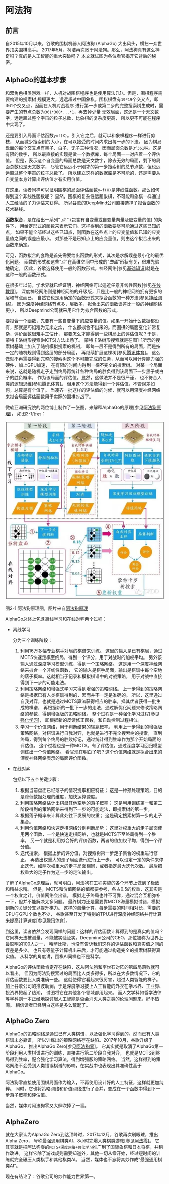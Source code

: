 ﻿<!--
  Copyright (c) 2017, Xin YUAN, courses of Zhejiang University
  All rights reserved.

  This program is free software; you can redistribute it and/or
  modify it under the terms of the 2-Clause BSD License.

  Author contact information:
    yxxinyuan@zju.edu.cn
-->

# 阿法狗

## 前言

自2015年10月以来，谷歌的围棋机器人阿法狗 (AlphaGo) 大出风头，横扫一众世界顶尖围棋高手。
2017年5月，柯洁再次败于阿法狗。那么，阿法狗真有这么神奇吗？真的是人工智能的重大突破吗？
本文就试图为各位看官揭开它背后的秘密。

## AlphaGo的基本步骤

和双角色棋类游戏一样，人机对战围棋程序也是使用算法(1.1)。但是，围棋程序需要构建的搜索树
规模更大，远远超过中国象棋。围棋棋盘有`19*19`个交叉点，即361个交叉点，因而在人机对战程序
进行第一步或第二步的完整搜索树生成时，需要产生的节点总数为`361*360*...*1`，再去掉少量
无效局面，这还是一个天文数字，远远超过整个宇宙的粒子总数，比象棋的复杂度更高，
所以更不可能在程序中实现了。

还是要引入局面评估函数`y=f(X)`。引入它之后，就可以和象棋程序一样进行剪枝，
从而减少搜索树的大小，在可以接受的时间内求出每一步的下法。
因为棋局盘面的每个交叉点有黑子、白子、无子三种情况，因而局面总数是`3^361`种。这是有限的数字，
所以最直接的实现是做一个数据库，每个局面一一对应着一个评估值。
但是，表示这个自变量的局面总数是天文数字，除去无效的局面，剩下的局面总数也是天文数字，
尽管它远远小于刚才的第一步搜索树的总节点数，但也远远超过整个宇宙的粒子总数了。
所以建立这样的数据库是不可能的，还是需要从自变量本身计算出评估值才有实用价值。

在这里，读者同样可以证明围棋的局面评估函数`y=f(X)`是非线性函数。那么如何得到这个非线性函数呢？
显然，围棋的复杂性远超象棋，不可能和象棋一样通过人工经验的子力评估来获得。
所以谷歌的DeepMind公司直接选择了拟合函数的技术路线。

**函数拟合**，是在给出一系列“ *点* ” (包含有自变量或自变量向量及应变量的值) 的条件下，
用给定形式的函数来表示它们。这样得到的函数要尽可能通过这些已知的点，
如果不能全部经过这些已知点，则函数在这些点上的应变量值和已知的应变量值之间的误差应最小。
对那些不是已知点上的应变量值，则由这个拟合出来的函数来确定。

可见，函数拟合的套路是首先需要给出函数的形式，其次是求解误差最小化的最优化问题。
函数的形式和这些“*点*”在高维空间中形成的“*曲面*”形状有关，很难先验地确定。
因此，谷歌选择使用一般的函数形式。神经网络[参见[基础知识][KXW-20170601]]就是在这种一般的函数形式。

在很多年以前，学术界就已经证明，神经网络可以逼近任意非线性函数[参见[在线教程][ZXJC-2017]]。
深度神经网络则是神经网络的升级版，只是比一般的神经网络拥有更多的层和节点而已，
自然它也是用确定的函数形式来拟合函数的一种方法[参见[神经网络][DL-20151231]]。
因为深度神经网络节点多，层数多，拟合出来的函数误差比一般的神经网络更小，
所以Deepmind公司就采用它作为拟合函数的形式。

要拟合一个函数，先要有一些自变量下的应变量的值。如果一开始什么数据都没有，那就是巧妇难为无米之炊，
什么都拟合不出来的。而围棋的局面变化非常复杂，评价函数很难手工估计，
那要怎么才能得到一些棋局上的评估值呢？于是，蒙特卡洛树形搜索(MCTS)方法出场了。
蒙特卡洛树形搜索就是在图1-1所示的搜索树基础上加入了随机模拟搜索的机制，
即每一层不是得到所有的局面，而是按一定的随机规则得到这层的部分局面，
再继续扩展这棵树[参见[腾讯体育][TXTY-20170110]]。
这么做就不再需要得到完整的搜索树这个不可能完成的任务，从而可以用计算能力强的硬件，加上GPU加速，
在有限的时间内得到一棵不完全的搜索树。
对某一个局面来说，这就是随机走子走到终局再统计各种终局的胜负得到该局面下一步黑子或白子的胜负概率，
作为该局面的评估值。显然，这做法并不是很严谨，
也不符合人类的逻辑思维[参见[腾讯体育][TXTY-20170110]]。
但用这个方法能得到一个评估值，不管误差如何，总算是有个值了。
当凑齐一批这样的评估值的时候，就可以用深度神经网络来拟合局面评估函数用于实际的围棋对战了。

微软亚洲研究院的两位博士制作了一张图，来解释AlphaGo的原理[参见[阿法狗原理][AG-20170530]]，
如图2-1所示：

![](alpha-go-files/alphago.jpg "阿法狗原理图")

图2-1 阿法狗原理图，图片来自[阿法狗原理][AG-20170530]

AlphaGo总体上包含离线学习和在线对弈两个过程：

* 离线学习

	分为三个训练阶段：

	1. 利用16万多幅专业棋手对局的棋谱来训练。
		这里的输入是已有棋局，通过MCTS快速走棋至终局，得到一个评分，用于对战时的加权平均。
		另外该输入通过深度学习模型训练，得到一个策略网络。
		这是用一个深度神经网络来拟合一个非线性函数，
		它的输入是棋手局面，输出是棋谱中每个空地的落子概率。这就相当于记录和模拟棋谱中的对战策略，
		用于对战中直接得到下一步的可能走法。
	1. 利用策略网络和增强式学习来得到增强的策略网络。
		上一步得到的策略网络是根据已有人类棋谱得到的，因而并不一定是准确的。
		所以，这里通过自我对弈，也就是通过MCTS算法获得相应的胜率，择其优者获得一批生成的棋谱，
		再根据新的一批下一步的走法，通过解优化问题来修改策略网络的参数，得到增强版的策略网络。
		整个过程是一种强化学习过程[参见[强化学习][QL-20170430]]，
		即根据新的反馈修正函数，和自动控制过程相似。
	1. 学习一个价值网络，用于判断结果的输赢概率。
		利用上一步得到的增强版策略网络，对棋谱进行自我对弈，也就是进行不完全搜索树的搜索，
		直到终局，得到每个终局的胜败标记，通过统计得到胜率作为那个开始局面的评估值。
		这个过程也是一种MCTS。有了评估值，通过深度学习回归模型训练出一个价值网络。
		看官现在明白了吧？这个价值网络就是拟合出来的深度神经网络表示的局面评价函数。

* 在线对弈

	包括以下五个关键步骤： 

	1. 根据当前盘面已经落子的情况提取相应特征；
		这是一种预处理策略，目的是降低数据处理的维度，加快运算速度。
	1. 利用策略网络估计出棋盘其他空地的落子概率；
		这是利用训练第一和第二阶段得到的策略网络来得到下一步的可能走法，即搜索树的第一步。
	1. 根据落子概率来计算此处往下发展的权重；
		这是确定搜索树第一步的走子集合。
	1. 利用价值网络和快速走棋网络分别判断局势；
		这里对权重大的走子局面使用两个函数，一个是快速走棋网络，也就是MCTS下至终局得到一个胜率，
		另一个就是利用拟合好的评价函数，两者的值加权平均，得到一个评分值。
	1. 迭代搜索。
		根据上步的评分值，对搜索树第一步走子集合的权重进行修正，
		再选出权重大的走子局面迭代进行上一步。
		可以设定一定的条件来停止迭代，如两次权重大的走子局面相同，或者指定最大迭代次数。
		最后把权重大的走子作为这一步的走法输出。

了解了AlphaGo原理后，就可明白，阿法狗在工程实施的各个环节上做到了极致和精益求精。
但是，MCTS和价值网络的值都要参考，各占0.5的权重，这其实是一个权宜之计，价值网络会出错，
模拟走子终局也并不可靠，通过混合互相弥补一下，但并不能解决太多问题。
最终棋力还是需要靠MCTS海量模拟试错，模拟到新的关键分支以提升棋力。
这样的海量计算，每步需要的时间相对长，需要的CPU与GPU个数也不少，
谷歌甚至开发了特别的TPU进行深度神经网络并行计算来提高计算速度[参见[腾讯体育][TXTY-20170110]]。

到这里，读者依然会发现同样的问题：这样的评估函数计算得到的是真实的值吗？
它同样无法被测量，不能被实验证实。Deepmind公司的CEO，那位被称为世界上最聪明的100人之一，
哈萨比斯，也没有告诉我们这样的评估函数和真实值之间的误差是多少。
也只有等量子计算机出来后，才可能通过构造完全的搜索树获得真实值。
从科学的角度讲，围棋AI同样也不是科学。

AlphaGo的评估函数肯定存在缺陷，这从阿法狗和李世石对阵的第四局落败就可以看出。
但因为阿法狗搜索过的局面比人类多得多，所以在大多数情况下，它的评估函数要比人类准确一些。
这就使得它看起来很厉害，超过人类智能的样子。
加上谷歌公司的推波助澜，于是深度学习披上人工智能的外衣在学术界、工业界、投资界掀起了热潮，
试图将它在其他各个领域都用起来。
而人文学科如哲学法律等学科则一本正经地探讨起人工智能是否会消灭人类之类的伦理问题来，好不热闹。
相信读者已经明白这些是多么荒诞了。

## AlphaGo Zero

AlphaGo的策略网络是通过已有人类棋谱，以及强化学习得到的。然而已有人类棋谱未必靠谱，
所以训练出的策略网络存在缺陷。2017年10月，谷歌升级了AlphaGo，
推出AlphaGo Zero[参见[阿法狗零][AG0-2017-10-19]]。
它其实就是取消了AlphaGo第一阶段利用人类棋谱进行的训练，直接进行第二阶段自我对弈，
也就是MCTS到终局得到胜率，配合强化学习算法，得到增强版的策略网络。
当然，这样得到的策略网络不会受到人类错误棋谱的影响，在实战中也表现出其准确性高于AlphaGo。

阿法狗零直接使用围棋局面作为输入，不再使用设计好的人工特征，这样就更加纯粹。
同时，它也将策略网络和价值网络进行了合并，变成在一个函数中得到下一步落子概率和评估值。

当然，媒体对阿法狗零又大肆吹捧了一番。

## AlphaZero

就在大家认为AlphaGo Zero到达顶峰时，2017年12月，谷歌再次刷眼球，推出Alpha Zero，
号称最强通用棋类AI，8小时完爆人类棋类游戏[参见[阿法零][A0-2017-12-07]]。
它其实就是把阿法狗零的`MCTS+深度网络+强化学习`推广到了国际象棋和日本将棋，并稍作改进。
这样它除了游戏规则需要知道外，其他一切从零开始，经过短时间的训练就完全碾压人类棋手和其他棋类AI。
当然，媒体也不忘将其炒作成“最强通用棋类AI”。

现在有结论了：谷歌公司的炒作能力世界第一。

[TXTY-20170110]: http://sports.qq.com/a/20170110/014217.htm "腾讯体育"
[KXW-20170601]: http://blog.sciencenet.cn/blog-3330899-1058330.html "基础知识"
[ZXJC-2017]: http://neuralnetworksanddeeplearning.com/ "在线教程"
[DL-20151231]: https://www.cnblogs.com/subconscious/p/5058741.html "神经网络"
[AG-20170530]: http://mp.weixin.qq.com/s/hE87wneKmCQCw-a9DBEDyw "阿法狗原理"
[QL-20170430]: http://blog.csdn.net/trillion_power/article/details/70992333 "强化学习"
[AG0-2017-10-19]: http://sports.sina.com.cn/go/2017-10-19/doc-ifymzqpq2269773.shtml "阿法狗零"
[A0-2017-12-07]: https://mp.weixin.qq.com/s/L7bZMkqyncwEt6D5tK1OdQ "阿法零"
